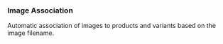 ### Image Association
Automatic association of images to products and variants based on the image filename.
